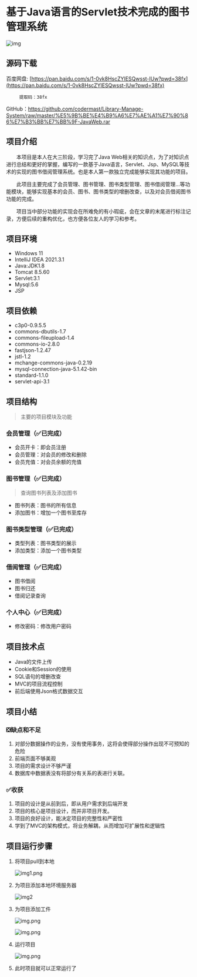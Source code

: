 # 基于Java语言的Servlet技术完成的图书管理系统

![img](readmeStatic/img.png)


## 源码下载

百度网盘: [https://pan.baidu.com/s/1-0vk8HscZYlESQwsst-IUw?pwd=38fx](https://pan.baidu.com/s/1-0vk8HscZYlESQwsst-IUw?pwd=38fx)

         提取码：38fx 
GitHub：https://github.com/codermast/Library-Manage-System/raw/master/%E5%9B%BE%E4%B9%A6%E7%AE%A1%E7%90%86%E7%B3%BB%E7%BB%9F-JavaWeb.rar

## 项目介绍

&emsp;&emsp;本项目是本人在大三阶段，学习完了Java
Web相关的知识点，为了对知识点进行总结和更好的掌握，编写的一款基于Java语言，Servlet、Jsp、MySQL等技术的实现的图书借阅管理系统。也是本人第一款独立完成能够实现其功能的项目。

&emsp;&emsp;此项目主要完成了会员管理、图书管理、图书类型管理、图书借阅管理...等功能模块，能够实现基本的会员、图书、图书类型的增删改查，以及对会员借阅图书功能的完成。

&emsp;&emsp;项目当中部分功能的实现会在所难免的有小瑕疵，会在文章的末尾进行标注记录，方便后续的重构优化，也方便各位友人的学习和参考。

## 项目环境

- Windows 11
- IntelliJ IDEA 2021.3.1
- Java:JDK1.8
- Tomcat 8.5.60
- Servlet:3.1
- Mysql:5.6
- JSP

## 项目依赖

- c3p0-0.9.5.5
- commons-dbutils-1.7
- commons-fileupload-1.4
- commons-io-2.8.0
- fastjson-1.2.47
- jstl-1.2
- mchange-commons-java-0.2.19
- mysql-connection-java-5.1.42-bin
- standard-1.1.0
- servlet-api-3.1

## 项目结构

> 主要的项目模块及功能

### 会员管理（✅已完成）

- 会员开卡：即会员注册
- 会员管理：对会员的修改和删除
- 会员充值：对会员余额的充值

### 图书管理（✅已完成）

> 查询图书列表及添加图书

- 图书列表：图书的所有信息
- 添加图书：增加一个图书至库存

### 图书类型管理（✅已完成）

- 类型列表：图书类型的展示
- 添加类型：添加一个图书类型

### 借阅管理（✅已完成）

- 图书借阅
- 图书归还
- 借阅记录查询

### 个人中心（✅已完成）

- 修改密码：修改用户密码

## 项目技术点

- Java的文件上传
- Cookie和Session的使用
- SQL语句的增删改查
- MVC的项目流程控制
- 前后端使用Json格式数据交互

## 项目小结

### ❎缺点和不足

1. 对部分数据操作的业务，没有使用事务，这将会使得部分操作出现不可预知的危险
2. 前端页面不够美观
3. 项目的需求设计不够严谨
4. 数据库中数据表没有将部分有关系的表进行关联。

### ✅收获

1. 项目的设计是从前到后，即从用户需求到后端开发
2. 项目的核心是项目设计，而并非项目开发。
3. 项目的良好设计，能决定项目的完整性和严密性
4. 学到了MVC的架构模式，将业务解耦，从而增加可扩展性和逻辑性

## 项目运行步骤

1. 将项目pull到本地

   ![img1.png](readmeStatic/img1.png)

2. 为项目添加本地环境服务器

   ![img2](readmeStatic/img_1.png)

3. 为项目添加工件

   ![img.png](readmeStatic/img3.png)

   ![img.png](readmeStatic/img4.png)
4. 运行项目

   ![img.png](readmeStatic/img5.png)

5. 此时项目就可以正常运行了
